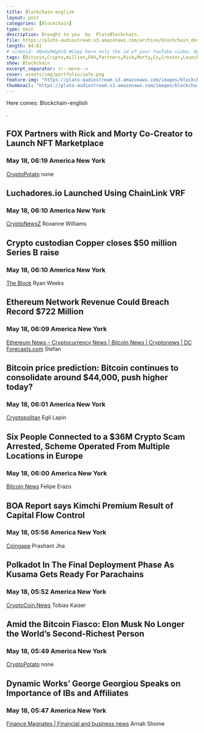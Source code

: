 ```yaml
---
title: Blockchain-english
layout: post
categories: [Blockchain]
type: main
description: Brought to you  by  PlatoBlockchain.
file: https://plato-audiostream.s3.amazonaws.com/archive/blockchain_dev_en-2021-05-18-1200.mp3 
length: 04:01
# videoid: dQw4w9WgXcQ #Copy here only the id of your YouTube video. Optional
tags: [Bitcoin,Crypto,million,FOX,Partners,Rick,Morty,Co,Creator,Launch,NFT,Marketplace,]
show: Blockchain
excerpt_separator: <!--more-->
cover: assets/img/portfolio/safe.png
feature-img: "https://plato-audiostream.s3.amazonaws.com/images/blockchain_dev_en-2021-05-18-1200.png"
thumbnail: "https://plato-audiostream.s3.amazonaws.com/images/blockchain_dev_en-2021-05-18-1200_t.png"
---
```


Here comes: Blockchain-english
<!--more-->
.



## FOX Partners with Rick and Morty Co-Creator to Launch NFT Marketplace

### May 18, 06:19 America New York

[CryptoPotato](https://cryptopotato.com/fox-partners-with-rick-and-morty-co-creator-to-launch-nft-marketplace/)
none


## Luchadores.io Launched Using ChainLink VRF

### May 18, 06:10 America New York

[CryptoNewsZ](https://www.cryptonewsz.com/luchadores-io-launched-using-chainlink-vrf/)
Roxanne Williams


## Crypto custodian Copper closes $50 million Series B raise

### May 18, 06:10 America New York

[The Block](https://www.theblockcrypto.com/linked/105168/crypto-custodian-copper-closes-50-million-series-b-raise?utm_source=rss&utm_medium=rss)
Ryan Weeks


## Ethereum Network Revenue Could Breach Record $722 Million

### May 18, 06:09 America New York

[Ethereum News – Cryptocurrency News | Bitcoin News | Cryptonews | DC Forecasts.com](https://www.dcforecasts.com/ethereum-news/ethereum-network-revenue-could-breach-record-722-million/)
Stefan


## Bitcoin price prediction: Bitcoin continues to consolidate around $44,000, push higher today? 

### May 18, 06:01 America New York

[Cryptopolitan](https://www.cryptopolitan.com/bitcoin-price-prediction-2021-05-18/)
Egil Lapin


## Six People Connected to a $36M Crypto Scam Arrested, Scheme Operated From Multiple Locations in Europe

### May 18, 06:00 America New York

[Bitcoin News](https://news.bitcoin.com/six-people-connected-to-a-36m-crypto-scam-arrested-scheme-operated-from-multiple-locations-in-europe/)
Felipe Erazo


## BOA Report says Kimchi Premium Result of Capital Flow Control

### May 18, 05:56 America New York

[Coingape](https://coingape.com/boa-report-says-kimchi-premium-result-of-capital-flow-control/)
Prashant Jha


## Polkadot In The Final Deployment Phase As Kusama Gets Ready For Parachains

### May 18, 05:52 America New York

[CryptoCoin.News](https://cryptocoin.news/news/polkadot-in-the-final-deployment-phase-as-kusama-gets-ready-for-parachains-54027/?utm_source=rss&utm_medium=rss&utm_campaign=polkadot-in-the-final-deployment-phase-as-kusama-gets-ready-for-parachains)
Tobias Kaiser


## Amid the Bitcoin Fiasco: Elon Musk No Longer the World’s Second-Richest Person

### May 18, 05:49 America New York

[CryptoPotato](https://cryptopotato.com/amid-the-bitcoin-fiasco-elon-musk-no-longer-the-worlds-second-richest-person/)
none


## Dynamic Works’ George Georgiou Speaks on Importance of IBs and Affiliates

### May 18, 05:47 America New York

[Finance Magnates | Financial and business news](https://www.financemagnates.com/forex/technology/dynamic-works-george-georgiou-speaks-on-importance-of-ibs-and-affiliates/)
Arnab Shome
  